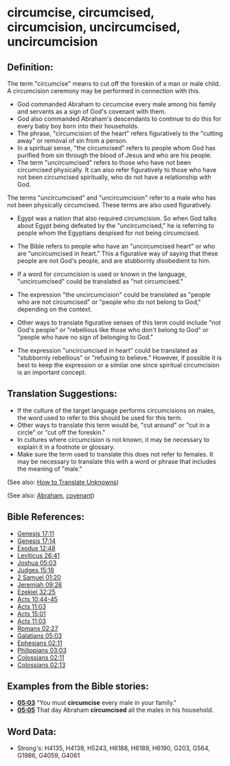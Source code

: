 # circumcise, circumcised, circumcision, uncircumcised, uncircumcision #

## Definition: ##

The term "circumcise" means to cut off the foreskin of a man or male child. A circumcision ceremony may be performed in connection with this.

* God commanded Abraham to circumcise every male among his family and servants as a sign of God's covenant with them.
* God also commanded Abraham's descendants to continue to do this for every baby boy born into their households.
* The phrase, "circumcision of the heart" refers figuratively to the "cutting away" or removal of sin from a person.
* In a spiritual sense, "the circumcised" refers to people whom God has purified from sin through the blood of Jesus and who are his people.
* The term "uncircumcised" refers to those who have not been circumcised physically. It can also refer figuratively to those who have not been circumcised spiritually, who do not have a relationship with God.

The terms "uncircumcised" and "uncircumcision" refer to a male who has not been physically circumcised. These terms are also used figuratively.

* Egypt was a nation that also required circumcision. So when God talks about Egypt being defeated by the "uncircumcised," he is referring to people whom the Egyptians despised for not being circumcised.
* The Bible refers to people who have an "uncircumcised heart" or who are "uncircumcised in heart." This a figurative way of saying that these people are not God's people, and are stubbornly disobedient to him.

* If a word for circumcision is used or known in the language, "uncircumcised" could be translated as "not circumcised."
* The expression "the uncircumcision" could be translated as "people who are not circumcised" or "people who do not belong to God," depending on the context.
* Other ways to translate figurative senses of this term could include "not God's people" or "rebellious like those who don't belong to God" or "people who have no sign of belonging to God."
* The expression "uncircumcised in heart" could be translated as "stubbornly rebellious" or "refusing to believe." However, if possible it is best to keep the expression or a similar one since spiritual circumcision is an important concept.

## Translation Suggestions: ##

* If the culture of the target language performs circumcisions on males, the word used to refer to this should be used for this term.
* Other ways to translate this term would be, "cut around" or "cut in a circle" or "cut off the foreskin."
* In cultures where circumcision is not known, it may be necessary to explain it in a footnote or glossary.
* Make sure the term used to translate this does not refer to females. It may be necessary to translate this with a word or phrase that includes the meaning of "male."

(See also: [How to Translate Unknowns](rc://en/ta/man/translate/translate-unknown))

(See also: [Abraham](../names/abraham.md), [covenant](../kt/covenant.md))

## Bible References: ##

* [Genesis 17:11](rc://en/tn/help/gen/17/11)
* [Genesis 17:14](rc://en/tn/help/gen/17/14)
* [Exodus 12:48](rc://en/tn/help/exo/12/48)
* [Leviticus 26:41](rc://en/tn/help/lev/26/41)
* [Joshua 05:03](rc://en/tn/help/jos/05/03)
* [Judges 15:18](rc://en/tn/help/jdg/15/18)
* [2 Samuel 01:20](rc://en/tn/help/2sa/01/20)
* [Jeremiah 09:26](rc://en/tn/help/jer/09/26)
* [Ezekiel 32:25](rc://en/tn/help/ezk/32/25)
* [Acts 10:44-45](rc://en/tn/help/act/10/44)
* [Acts 11:03](rc://en/tn/help/act/11/03)
* [Acts 15:01](rc://en/tn/help/act/15/01)
* [Acts 11:03](rc://en/tn/help/act/11/03)
* [Romans 02:27](rc://en/tn/help/rom/02/27)
* [Galatians 05:03](rc://en/tn/help/gal/05/03)
* [Ephesians 02:11](rc://en/tn/help/eph/02/11)
* [Philippians 03:03](rc://en/tn/help/php/03/03)
* [Colossians 02:11](rc://en/tn/help/col/02/11)
* [Colossians 02:13](rc://en/tn/help/col/02/13)

## Examples from the Bible stories: ##

* __[05:03](rc://en/tn/help/obs/05/03)__ "You must __circumcise__  every male in your family."
* __[05:05](rc://en/tn/help/obs/05/05)__ That day Abraham __circumcised__  all the males in his household.


## Word Data: ##

* Strong's: H4135, H4139, H5243, H6188, H6189, H6190, G203, G564, G1986, G4059, G4061
